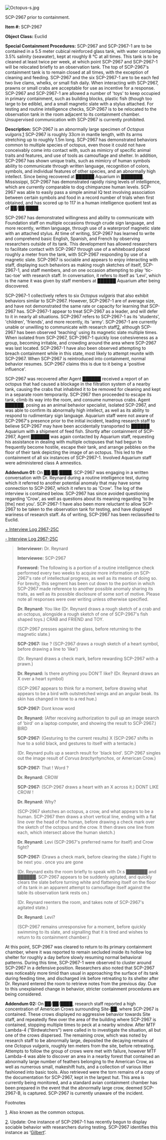 ![Octopus-s.jpg](http://scp-wiki.wdfiles.com/local--files/scp-2967/Octopus-s.jpg)

SCP-2967 prior to containment.

**Item #:** SCP-2967

**Object Class:** Euclid

**Special Containment Procedures:** SCP-2967 and SCP-2967-1 are to be contained in a 5.5 meter cubical reinforced glass tank, with water containing 3.5% salinity (seawater), kept at roughly 8 °C at all times. This tank is to be cleaned at least twice per week, at which point SCP-2967 and SCP-2967-1 will be relocated briefly to an observation tank. The top of SCP-2967's containment tank is to remain closed at all times, with the exception of cleaning and feeding. SCP-2967 and the six SCP-2967-1 are to be each fed two live clams, whelks, or small fish daily. When interacting with SCP-2967, prawns or small crabs are acceptable for use as incentive for a response. SCP-2967 and SCP-2967-1 are allowed a number of 'toys' to keep occupied in primary containment, such as building blocks, plastic fish (though too large to be edible), and a small magnetic slate with a stylus attached. For testing and routine intelligence checks, SCP-2967 is to be relocated to the observation tank in the room adjacent to its containment chamber. Unsupervised communication with SCP-2967 is currently prohibited.

**Description:** SCP-2967 is an abnormally large specimen of _Octopus vulgaris_.[1](javascript:;) SCP-2967 is roughly 33cm in mantle length, with its arms stretching up to roughly 1.5m long. SCP-2967 has demonstrated behaviors common to multiple species of octopus, even those it could not have conceivably come into contact with, such as mimicry of specific animal traits and features, and use of tools as camouflage and shelter. In addition, SCP-2967 has shown unique traits, such as mimicry of human symbols ability to communicate through written language, recognition of colors, symbols, and individual features of other species, and an abnormally high intellect. Since being recovered at ██████ Aquarium in ███████, Mississippi, SCP-2967 has demonstrated rapidly rising levels of intelligence, which are currently comparable to dog chimpanzee human levels. SCP-2967 was able to easily pass a simple animal IQ test involving association between certain symbols and food in a record number of trials when first obtained, and has scored up to 117 in a human intelligence quotient test as of ██/██/████.

SCP-2967 has demonstrated willingness and ability to communicate with Foundation staff on multiple occasions through crude sign language, and more recently, written language, through use of a waterproof magnetic slate with an attached stylus. At time of writing, SCP-2967 has learned to write and comprehend basic English, Spanish, and French by observing researchers outside of its tank. This development has allowed researchers to facilitate contact with SCP-2967 through use of a whiteboard placed roughly a meter from the tank, with SCP-2967 responding by use of a magnetic slate. SCP-2967 is sociable and appears to enjoy interacting with staff, displaying such behaviors as making rough sketches of itself, SCP-2967-1, and staff members, and on one occasion attempting to play 'tic-tac-toe' with research staff. In conversation, it refers to itself as 'Levi', which is the name it was given by staff members at ██████ Aquarium after being discovered.

SCP-2967-1 collectively refers to six _Octopus vulgaris_ that also exhibit behaviors similar to SCP-2967. However, SCP-2967-1 are of average size, and have not demonstrated the same rate or capacity for learning that SCP-2967 has. SCP-2967-1 appear to treat SCP-2967 as a leader, and will defer to it in nearly all situations. SCP-2967 refers to SCP-2967-1 as its 'students', 'children', 'friends', and more recently, its 'army'. SCP-2967-1 are currently unable or unwilling to communicate with research staff[2](javascript:;), although SCP-2967 has been observed 'teaching' using its magnetic slate multiple times. When isolated from SCP-2967, SCP-2967-1 quickly lose cohesiveness as a group, becoming irritable, and crowding around the area where SCP-2967 was last located. SCP-2967-1 have also been observed attempting to breach containment while in this state, most likely to attempt reunite with SCP-2967. When SCP-2967 is reintroduced into containment, normal behavior resumes. SCP-2967 claims this is due to it being a 'positive influence'.

SCP-2967 was recovered after Agent ██████ received a report of an octopus that had caused a blockage in the filtration system of a nearby tank, causing the crabs that inhabited it to be removed for cleaning and kept in a separate room temporarily. SCP-2967 then proceeded to escape its tank, climb its way into the room, and consume numerous crabs. Agent ██████, posing as an animal behavior specialist, isolated SCP-2967, and was able to confirm its abnormally high intellect, as well as its ability to respond to rudimentary sign language. Aquarium staff were not aware of SCP-2967's presence prior to the initial incident, leading research staff to believe SCP-2967 may have been accidentally transported to ██████ Aquarium with a shipment of feed fish. Shortly after containment of SCP-2967, Agent ██████ was again contacted by Aquarium staff, requesting his assistance in dealing with multiple octopuses that had begun to frequently become hostile, escape their tank, and arrange pebbles on the floor of their tank depicting the image of an octopus. This led to the containment of all six instances of SCP-2967-1. Involved Aquarium staff were administered class A amnestics.

**Addendum 01:** On ██/██/████, SCP-2967 was engaging in a written conversation with Dr. Reynard during a routine intelligence test, during which it referred to another potential anomaly that may have some connection to SCP-2967, which it refers to as 'Crow'. The log of the interview is contained below. SCP-2967 has since avoided questioning regarding 'Crow', as well as questions about its meaning regarding 'to be \[the\] next you'. SCP-2967-1 have also been more reluctant to allow SCP-2967 to be taken to the observation tank for testing, and have displayed wariness of research staff. As of writing, SCP-2967 has been reclassified to Euclid.

[+ Interview Log 2967-25C](javascript:;)

[\- Interview Log 2967-25C](javascript:;)

> **Interviewer:** Dr. Reynard
> 
> **Interviewee:** SCP-2967
> 
> **Foreword:** The following is a portion of a routine intelligence check performed every two weeks to acquire more information on SCP-2967's rate of intellectual progress, as well as its means of doing so. For brevity, this segment has been cut down to the portion in which SCP-2967 made reference to another possible anomaly sharing its traits, as well as its possible disclosure of some sort of motive. Please note all responses were over writing unless otherwise specified.
> 
> **<Begin Log>**
> 
> **Dr. Reynard:** You like (Dr. Reynard draws a rough sketch of a crab and an octopus, alongside a rough sketch of one of SCP-2967's fish shaped toys.) CRAB and FRIEND and TOY.
> 
> (SCP-2967 presses against the glass, before returning to the magnetic slate.)
> 
> **SCP-2967:** like ? (SCP-2967 draws a rough sketch of a heart symbol, before drawing a line to 'like')
> 
> (Dr. Reynard draws a check mark, before rewarding SCP-2967 with a prawn.)
> 
> **Dr. Reynard:** Is there anything you DON'T like? (Dr. Reynard draws an X over a heart symbol)
> 
> (SCP-2967 appears to think for a moment, before drawing what appears to be a bird with outstretched wings and an angular beak. Its skin has changed in tone to a red hue.)
> 
> **SCP-2967:** Dont know word
> 
> **Dr. Reynard:** (After receiving authorization to pull up an image search of 'bird' on a laptop computer, and showing the result to SCP-2967.) BIRD
> 
> **SCP-2967:** (Gesturing to the current results) X (SCP-2967 shifts in hue to a solid black, and gestures to itself with a tentacle.)
> 
> (Dr. Reynard pulls up a search result for 'black bird'. SCP-2967 singles out the image result of _Corvus brachyrhynchos_, or American Crow.)
> 
> **SCP-2967:** That ! Word ?
> 
> **Dr. Reynard:** CROW
> 
> **SCP-2967:** (SCP-2967 draws a heart with an X across it.) DONT LIKE CROW !
> 
> **Dr. Reynard:** Why?
> 
> (SCP-2967 sketches an octopus, a crow, and what appears to be a human. SCP-2967 then draws a short vertical line, ending with a flat line over the head of the human, before drawing a check mark over the sketch of the octopus and the crow. It then draws one line from each, which intersect above the human sketch.)
> 
> **Dr. Reynard:** Levi (SCP-2967's preferred name for itself) and Crow fight?
> 
> **SCP-2967:** (Draws a check mark, before clearing the slate.) Fight to be next you . once you are gone
> 
> (Dr. Reynard exits the room briefly to speak with Dr.s ███████ and ██████. SCP-2967 appears to be suddenly agitated, and quickly clears the slate before turning white and flattening itself on the floor of its tank in an apparent attempt to camouflage itself against the table its observation tank rests on.)
> 
> (Dr. Reynard reenters the room, and takes note of SCP-2967's agitated state.)
> 
> **Dr. Reynard:** Levi?
> 
> (SCP-2967 remains unresponsive for a moment, before quickly swimming to its slate, and signalling that it is tired and wishes to return to its containment chamber.)
> 
> **<End Log>**

At this point, SCP-2967 was cleared to return to its primary containment chamber, where it was reported to remain secluded inside its hollow log shelter for roughly a day before slowly resuming normal behavioral patterns. During this time, SCP-2967-1 were observed to cluster around SCP-2967 in a defensive position. Researchers also noted that SCP-2967 was noticeably more timid than usual in approaching the surface of its tank during feeding time, and discharged ink before retreating to its shelter after Dr. Reynard entered the room to retrieve notes from the previous day. Due to this unexplained change in behavior, stricter containment procedures are being considered.

**Addendum 02:** On ██/██/████, research staff reported a high concentration of American Crows surrounding Site-██, where SCP-2967 is contained. These crows displayed no aggressive behavior towards Site staff, and repeatedly flew over the area of the building where SCP-2967 is contained, stopping multiple times to peck at a nearby window. After MTF Lambda-4 ("Birdwatchers") were called in to investigate the situation, all but one of the crows dispersed. The remaining crow, which was noted by research staff to be abnormally large, deposited the decaying remains of one _Octopus vulgaris_, roughly ten meters from the site, before retreating. Attempts to follow the group of crows were met with failure, however MTF Lambda-4 was able to discover an area in a nearby forest that contained an abnormally large number of feathers belonging to the American Crow, as well as numerous small, makeshift huts, and a collection of various litter fashioned into basic tools. Also retrieved were the torn remains of a copy of the documentation for SCP-2967, kept in the largest hut. This area is currently being monitored, and a standard avian containment chamber has been prepared in the event that the abnormally large crow, deemed SCP-2967-B, is captured. SCP-2967 is currently unaware of the incident.

Footnotes

[1](javascript:;). Also known as the common octopus.

[2](javascript:;). Update: One instance of SCP-2967-1 has recently begun to display sociable behavior with researchers during testing. SCP-2967 identifies this instance as ‘[Gilbert](https://youtu.be/oxaAvfXZhzM)’.
